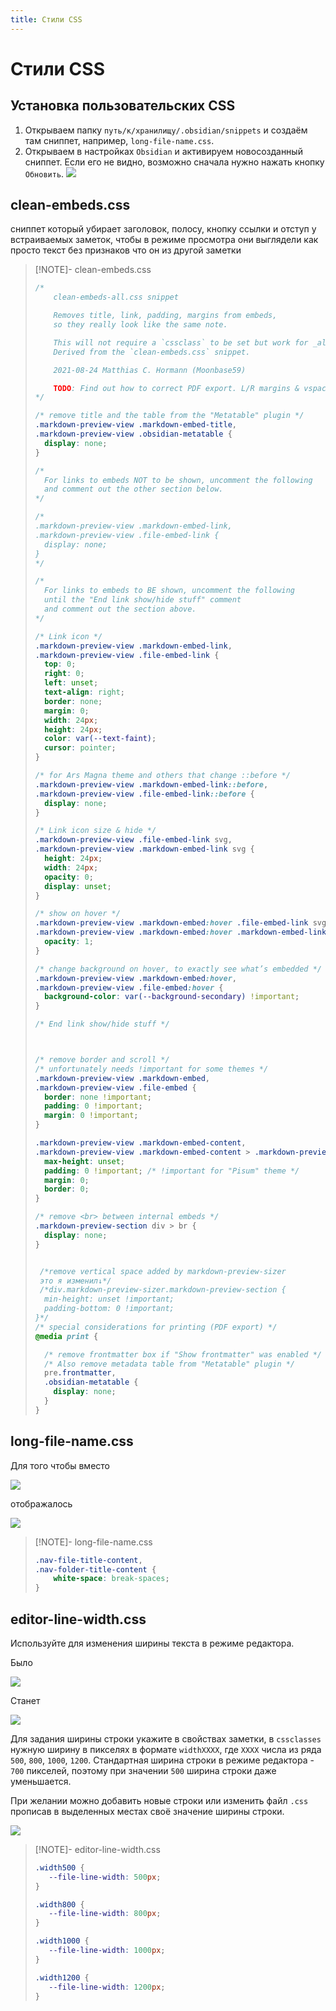 ```yaml
---
title: Стили CSS
---
```


# Стили CSS

## Установка пользовательских CSS

1. Открываем папку `путь/к/хранилищу/.obsidian/snippets` и создаём там сниппет, например, `long-file-name.css`.
2. Открываем в настройках `Obsidian` и активируем новосозданный сниппет. Если его не видно, возможно сначала нужно нажать кнопку `Обновить`. ![](!!files/install-css.png)

## clean-embeds.css

сниппет который убирает заголовок, полосу, кнопку ссылки и отступ у встраиваемых заметок, чтобы в режиме просмотра они выглядели как просто текст без признаков что он из другой заметки

> [!NOTE]- clean-embeds.css
>
> ```css
> /*
>     clean-embeds-all.css snippet
> 
>     Removes title, link, padding, margins from embeds,
>     so they really look like the same note.
> 
>     This will not require a `cssclass` to be set but work for _all_ notes.
>     Derived from the `clean-embeds.css` snippet.
> 
>     2021-08-24 Matthias C. Hormann (Moonbase59)
> 
>     TODO: Find out how to correct PDF export. L/R margins & vspace too large on embeds.
> */
> 
> /* remove title and the table from the "Metatable" plugin */
> .markdown-preview-view .markdown-embed-title,
> .markdown-preview-view .obsidian-metatable {
>   display: none;
> }
> 
> /*
>   For links to embeds NOT to be shown, uncomment the following
>   and comment out the other section below.
> */
> 
> /*
> .markdown-preview-view .markdown-embed-link,
> .markdown-preview-view .file-embed-link {
>   display: none;
> }
> */
> 
> /*
>   For links to embeds to BE shown, uncomment the following
>   until the "End link show/hide stuff" comment
>   and comment out the section above.
> */
> 
> /* Link icon */
> .markdown-preview-view .markdown-embed-link,
> .markdown-preview-view .file-embed-link {
>   top: 0;
>   right: 0;
>   left: unset;
>   text-align: right;
>   border: none;
>   margin: 0;
>   width: 24px;
>   height: 24px;
>   color: var(--text-faint);
>   cursor: pointer;
> }
> 
> /* for Ars Magna theme and others that change ::before */
> .markdown-preview-view .markdown-embed-link::before,
> .markdown-preview-view .file-embed-link::before {
>   display: none;
> }
> 
> /* Link icon size & hide */
> .markdown-preview-view .file-embed-link svg,
> .markdown-preview-view .markdown-embed-link svg {
>   height: 24px;
>   width: 24px;
>   opacity: 0;
>   display: unset;
> }
> 
> /* show on hover */
> .markdown-preview-view .markdown-embed:hover .file-embed-link svg,
> .markdown-preview-view .markdown-embed:hover .markdown-embed-link svg {
>   opacity: 1;
> }
> 
> /* change background on hover, to exactly see what’s embedded */
> .markdown-preview-view .markdown-embed:hover,
> .markdown-preview-view .file-embed:hover {
>   background-color: var(--background-secondary) !important;
> }
> 
> /* End link show/hide stuff */
> 
> 
> 
> /* remove border and scroll */
> /* unfortunately needs !important for some themes */
> .markdown-preview-view .markdown-embed,
> .markdown-preview-view .file-embed {
>   border: none !important;
>   padding: 0 !important;
>   margin: 0 !important;
> }
> 
> .markdown-preview-view .markdown-embed-content,
> .markdown-preview-view .markdown-embed-content > .markdown-preview-view { 
>   max-height: unset;
>   padding: 0 !important; /* !important for "Pisum" theme */
>   margin: 0;
>   border: 0;
> }
> 
> /* remove <br> between internal embeds */
> .markdown-preview-section div > br {
>   display: none;
> }
> 
> 
>  /*remove vertical space added by markdown-preview-sizer 
>  это я изменил↓*/
>  /*div.markdown-preview-sizer.markdown-preview-section {
>   min-height: unset !important;
>   padding-bottom: 0 !important;
> }*/
> /* special considerations for printing (PDF export) */
> @media print {
> 
>   /* remove frontmatter box if "Show frontmatter" was enabled */
>   /* Also remove metadata table from "Metatable" plugin */
>   pre.frontmatter,
>   .obsidian-metatable {
>     display: none;
>   }
> }
> ```

## long-file-name.css

Для того чтобы вместо

![](!!files/long-file-name-1.png)

отображалось

![](!!files/long-file-name-2.png)

> [!NOTE]- long-file-name.css
>
> ```css
> .nav-file-title-content,
> .nav-folder-title-content {
>     white-space: break-spaces;
> }
> ```

## editor-line-width.css

Используйте для изменения ширины текста в режиме редактора.

Было

![](!!files/editor-line-width-1.png)

Станет

![](!!files/editor-line-width-2.png)

Для задания ширины строки укажите в свойствах заметки, в `cssclasses` нужную ширину в пикселях в формате `widthXXXX`, где `XXXX` числа из ряда `500`, `800`, `1000`, `1200`. Стандартная ширина строки в режиме редактора - `700` пикселей, поэтому при значении `500` ширина строки даже уменьшается.

При желании можно добавить новые строки или изменить файл `.css` прописав в выделенных местах своё значение ширины строки.

![](!!files/editor-line-width-3.png)

> [!NOTE]- editor-line-width.css
>
> ```css
> .width500 {
>    --file-line-width: 500px;
>}
>
>.width800 {
>    --file-line-width: 800px;
>}
>
>.width1000 {
>    --file-line-width: 1000px;
>}
>
>.width1200 {
>    --file-line-width: 1200px;
>}
> ```
